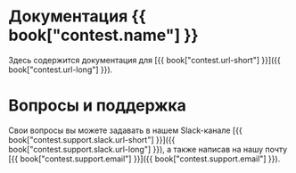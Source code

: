 # Документация {{ book["contest.name"] }}
Здесь содержится документация для [{{ book["contest.url-short"] }}]({{ book["contest.url-long"] }}).

# Вопросы и поддержка
Свои вопросы вы можете задавать в нашем Slack-канале [{{ book["contest.support.slack.url-short"] }}]({{ book["contest.support.slack.url-long"] }}), а также написав на нашу почту [{{ book["contest.support.email"] }}]({{ book["contest.support.email"] }}).


